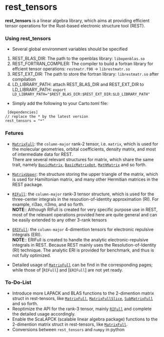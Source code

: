 # rest_tensors

**rest_tensors** is a linear algebra library, which aims at providing efficient tensor operations for the Rust-based electronic structure tool (REST).
### Using rest_tensors

- Several global environment variables should be specified  
 1) REST_BLAS_DIR:           The path to the openblas library: `libopenblas.so`  
 2) REST_FORTRAN_COMPILER:   The compiler to build a fortran library for effcient tensor operations:  `restmatr.f90` -> `librestmatr.so`  
 3) REST_EXT_DIR:            The path to store the fortran library: `librestmatr.so` after compilation 
 4) LD_LIBRARY_PATH:         attach REST_BLAS_DIR and REST_EXT_DIR to LD_LIBRARY_PATH: `export LD_LIBRARY_PATH="$REST_BLAS_DIR:$REST_EXT_DIR:$LD_LIBRARY_PATH"` 

 - Simply add the following to your Carto.toml file:
```ignore
 [dependencies]
// replace the * by the latest version
rest_tensors = "*"
 ```
 
 ### Fetures

 * [`MatrixFull`](MatrixFull): the `column-major` rank-2 tensor, i.e. `matrix`, which is used for the molecular geometries, 
                orbital coefficients, density matrix, and most of intermediate data for REST.  
There are several relevant structures for matrix, which share the same trait, namely
               [`BasicMatrix`](BasicMatrix), [`BasicMatrixOpt`](BasicMatrixOpt), [`MathMatrix`](MathMatrix) and so forth. 
 * [`MatrixUpper`](MatrixUpper): the structure storing the upper triangle of the matrix, which is used for Hamiltonian matrix, and many other Hermitian matrices in the REST package.
 * [`RIFull`](RIFull):  the `column-major` rank-3 tensor structure, which is used for the three-center integrals 
                in the resoution-of-identity approximation (RI). For example, ri3ao, ri3mo, and so forth.   
 **NOTE**:: Although RIFull is created for very specific purpose use in REST, most of the relevant operations provided here are quite general and can be easily extended to any other 3-rank tensors 
 * [`ERIFull`](ERIFull): the `column-major` 4-dimention tensors for electronic repulsive integrals (ERI).  
 **NOTE**:: ERIFull is created to handle the analytic electronic-repulsive integrals in REST. 
 Because REST mainly uses the Resolution-of-Identity (RI) technique. The analytic ERI is provided for benchmark, and thus is not fully optimized.


 *  Detailed usage of [`MatrixFull`](MatrixFull) can be find in the corresponding pages; while those of [`RIFull`] and [`ERIFull`] are not yet ready.

 ### To-Do-List

* Introduce more LAPACK and BLAS functions to the 2-dimention matrix struct in rest-tensors, like [`MatrixFull`](MatrixFull), [`MatrixFullSlice`](MatrixFullSlice), [`SubMatrixFull`](SubMatrixFull) and so forth.
 * Reoptimize the API for the rank-3 tensor, mainly [`RIFull`](RIFull) and complete the detailed usage accordingly.
 * Enable the ScaLAPCK (scalable linear algebra package) functions to the 2-dimention matrix struct in rest-tensors, like [`MatrixFull`](MatrixFull).
 * Conversions between `rest_tensors` and `numpy` in python

